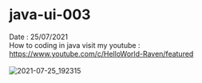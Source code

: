 # java-ui-003
Date : 25/07/2021<br/>
How to coding in java
visit my youtube : https://www.youtube.com/c/HelloWorld-Raven/featured
<br/><br/>
![2021-07-25_192315](https://user-images.githubusercontent.com/58245926/126901780-40c65348-52e4-4eb3-a4ab-4969b72f3426.png)

